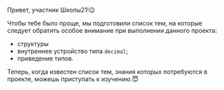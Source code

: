 Привет, участник Школы21!😉

Чтобы тебе было проще, мы подготовили список тем, на которые следует обратить особое внимание при выполнении данного проекта: 
- структуры
- внутреннее устройство типа `decimal`;
- приведение типов.

Теперь, когда известен список тем, знания которых потребуются в проекте, можешь приступать к изучению.😇
